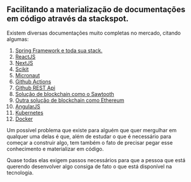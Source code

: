 ## Facilitando a materialização de documentações em código através da stackspot. 

Existem diversas documentações muito completas no mercado, citando algumas:

1. [Spring Framework e toda sua stack.](https://spring.io/) 
2. [ReactJS](https://reactjs.org/)
3. [NextJS](https://nextjs.org/)
4. [Scikit](https://scikit-learn.org/stable/)
5. [Micronaut](https://micronaut.io/)
6. [Github Actions](https://github.com/features/actions)
7. [Github REST Api](https://docs.github.com/en/rest)
8. [Solução de blockchain como o Sawtooth](https://www.hyperledger.org/use/sawtooth)
9. [Outra solução de blockchain como Ethereum](https://ethereum.org/en/dapps/) 
10. [AngularJS](https://angularjs.org/)
11. [Kubernetes](https://cloud.google.com/kubernetes-engine)
12. [Docker](https://www.docker.com/)

Um possível problema que existe para alguém que quer mergulhar em qualquer uma delas é que, além de estudar o que é necessário para começar a construir algo, tem também o fato de precisar pegar esse conhecimento e materializar em código. 

Quase todas elas exigem passos necessários para que a pessoa que está querendo desenvolver algo consiga de fato o que está disponível na tecnologia. 


